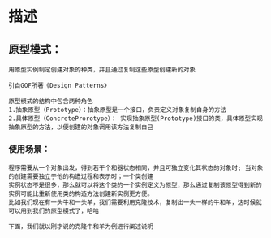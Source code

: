 
# 描述

## 原型模式：

    用原型实例制定创建对象的种类，并且通过复制这些原型创建新的对象
    
    引自GOF所著《Design Patterns》
    
    原型模式的结构中包含两种角色
    1.抽象原型（Prototype）：抽象原型是一个接口，负责定义对象复制自身的方法
    2.具体原型（ConcreteProrotype）： 实现抽象原型(Prototype)接口的类，具体原型实现抽象原型的方法，以便创建的对象调用该方法复制自己

### 使用场景：
    程序需要从一个对象出发，得到若干个和器状态相同，并且可独立变化其状态的对象时; 当对象的创建需要独立于他的构造过程和表示时；一个类创建
    实例状态不是很多，那么就可以将这个类的一个实例定义为原型，那么通过复制该原型得到新的实例可能比重新使用类的构造方法创建新实例更方便。
    比如我们现在有一头牛和一头羊，我们需要利用克隆技术，复制出一头一样的牛和羊，这时候就可以用到我们的原型模式了，哈哈
    
    下面，我们就以刚才说的克隆牛和羊为例进行阐述说明